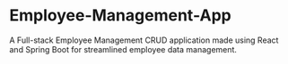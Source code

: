 # Employee-Management-App
A Full-stack Employee Management CRUD application made using React and Spring Boot for streamlined employee data management.
